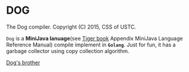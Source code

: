 DOG
===
The Dog compiler. Copyright (C) 2015, CSS of USTC.

`Dog` is a **MiniJava lanuage**(see [Tiger book](www.cs.princeton.edu/~appel/modern/java/) Appendix MiniJava Language
Reference Manual) compile implement in **`Golang`**. Just for fun, it has a garbage collector using copy collection algorithm.


[Dog's brother](https://github.com/qc1iu/tiger-comp)
